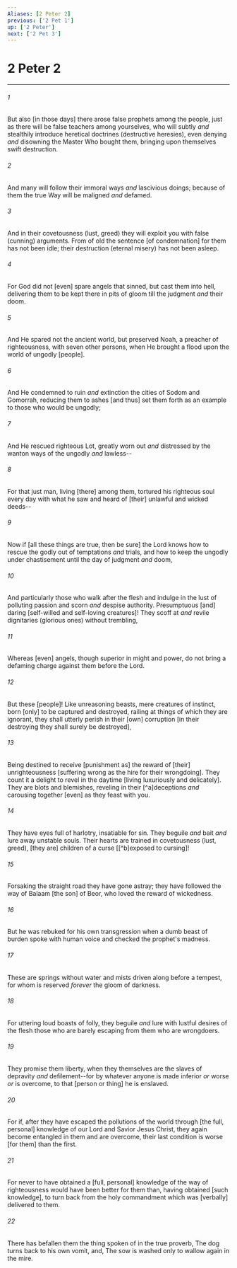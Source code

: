 ```yaml
---
Aliases: [2 Peter 2]
previous: ['2 Pet 1']
up: ['2 Peter']
next: ['2 Pet 3']
---
```

# 2 Peter 2

***














###### 1 






But also [in those days] there arose false prophets among the people, just as there will be false teachers among yourselves, who will subtly _and_ stealthily introduce heretical doctrines (destructive heresies), even denying _and_ disowning the Master Who bought them, bringing upon themselves swift destruction. 













###### 2 






And many will follow their immoral ways _and_ lascivious doings; because of them the true Way will be maligned _and_ defamed. 













###### 3 






And in their covetousness (lust, greed) they will exploit you with false (cunning) arguments. From of old the sentence [of condemnation] for them has not been idle; their destruction (eternal misery) has not been asleep. 













###### 4 






For God did not [even] spare angels that sinned, but cast them into hell, delivering them to be kept there in pits of gloom till the judgment _and_ their doom. 













###### 5 






And He spared not the ancient world, but preserved Noah, a preacher of righteousness, with seven other persons, when He brought a flood upon the world of ungodly [people]. 













###### 6 






And He condemned to ruin _and_ extinction the cities of Sodom and Gomorrah, reducing them to ashes [and thus] set them forth as an example to those who would be ungodly; 













###### 7 






And He rescued righteous Lot, greatly worn out _and_ distressed by the wanton ways of the ungodly _and_ lawless-- 













###### 8 






For that just man, living [there] among them, tortured his righteous soul every day with what he saw and heard of [their] unlawful and wicked deeds-- 













###### 9 






Now if [all these things are true, then be sure] the Lord knows how to rescue the godly out of temptations _and_ trials, and how to keep the ungodly under chastisement until the day of judgment _and_ doom, 













###### 10 






And particularly those who walk after the flesh and indulge in the lust of polluting passion and scorn _and_ despise authority. Presumptuous [and] daring [self-willed and self-loving creatures]! They scoff at _and_ revile dignitaries (glorious ones) without trembling, 













###### 11 






Whereas [even] angels, though superior in might and power, do not bring a defaming charge against them before the Lord. 













###### 12 






But these [people]! Like unreasoning beasts, mere creatures of instinct, born [only] to be captured and destroyed, railing at things of which they are ignorant, they shall utterly perish in their [own] corruption [in their destroying they shall surely be destroyed], 













###### 13 






Being destined to receive [punishment as] the reward of [their] unrighteousness [suffering wrong as the hire for their wrongdoing]. They count it a delight to revel in the daytime [living luxuriously and delicately]. They are blots and blemishes, reveling in their [^a]deceptions _and_ carousing together [even] as they feast with you. 













###### 14 






They have eyes full of harlotry, insatiable for sin. They beguile _and_ bait _and_ lure away unstable souls. Their hearts are trained in covetousness (lust, greed), [they are] children of a curse [[^b]exposed to cursing]! 













###### 15 






Forsaking the straight road they have gone astray; they have followed the way of Balaam [the son] of Beor, who loved the reward of wickedness. 













###### 16 






But he was rebuked for his own transgression when a dumb beast of burden spoke with human voice and checked the prophet's madness. 













###### 17 






These are springs without water and mists driven along before a tempest, for whom is reserved _forever_ the gloom of darkness. 













###### 18 






For uttering loud boasts of folly, they beguile _and_ lure with lustful desires of the flesh those who are barely escaping from them who are wrongdoers. 













###### 19 






They promise them liberty, when they themselves are the slaves of depravity _and_ defilement--for by whatever anyone is made inferior _or_ worse _or_ is overcome, to that [person or thing] he is enslaved. 













###### 20 






For if, after they have escaped the pollutions of the world through [the full, personal] knowledge of our Lord and Savior Jesus Christ, they again become entangled in them and are overcome, their last condition is worse [for them] than the first. 













###### 21 






For never to have obtained a [full, personal] knowledge of the way of righteousness would have been better for them than, having obtained [such knowledge], to turn back from the holy commandment which was [verbally] delivered to them. 













###### 22 






There has befallen them the thing spoken of in the true proverb, The dog turns back to his own vomit, and, The sow is washed only to wallow again in the mire.
